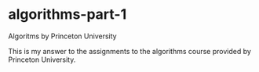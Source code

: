 # algorithms-part-1
Algoritms by Princeton University

This is my answer to the assignments to the algorithms course provided by Princeton University.
